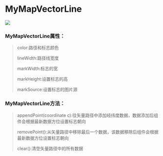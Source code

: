 # MyMapVectorLine

![](https://img-blog.csdnimg.cn/609682e0c80c40f8b852345bcd2d1690.gif)

### MyMapVectorLine属性：
> color:路径和标志颜色
> 
> lineWidth:路径线宽度
> 
> markWidth:标志的宽
> 
> markHeight:设置标志的高
> 
> markSource:设置标志的图片源

### MyMapVectorLine方法：
> appendPoint(coordinate c):往矢量路径中添加经纬度数据，数据添加后组件会根据最新数据方位设置标志朝向
> 
> removePoint():从矢量路径中移除最后一个数据，该数据移除后组件会根据最新数据方位设置标志朝向
> 
> clear():清空矢量路径中的所有数据